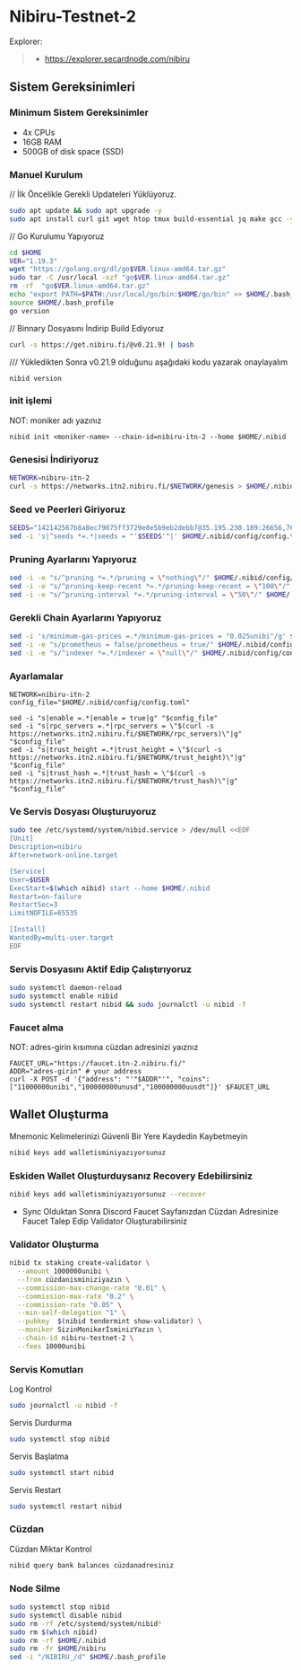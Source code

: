 # Nibiru-Testnet-2


Explorer:
>-  https://explorer.secardnode.com/nibiru


## Sistem Gereksinimleri
### Minimum Sistem Gereksinimler
 - 4x CPUs
 - 16GB RAM
 - 500GB of disk space (SSD)


### Manuel Kurulum

// İlk Öncelikle Gerekli Updateleri Yüklüyoruz.

~~~bash
sudo apt update && sudo apt upgrade -y
sudo apt install curl git wget htop tmux build-essential jq make gcc -y
~~~


// Go Kurulumu Yapıyoruz

~~~bash
cd $HOME
VER="1.19.3"
wget "https://golang.org/dl/go$VER.linux-amd64.tar.gz"
sudo tar -C /usr/local -xzf "go$VER.linux-amd64.tar.gz"
rm -rf  "go$VER.linux-amd64.tar.gz"
echo "export PATH=$PATH:/usr/local/go/bin:$HOME/go/bin" >> $HOME/.bash_profile
source $HOME/.bash_profile
go version
~~~

// Binnary Dosyasını İndirip Build Ediyoruz

~~~bash
curl -s https://get.nibiru.fi/@v0.21.9! | bash
~~~

/// Yükledikten Sonra v0.21.9 olduğunu aşağıdaki kodu yazarak onaylayalım
~~~
nibid version
~~~
### init işlemi 
NOT: moniker adı yazınız
```
nibid init <moniker-name> --chain-id=nibiru-itn-2 --home $HOME/.nibid
```

### Genesisi İndiriyoruz

~~~bash
NETWORK=nibiru-itn-2
curl -s https://networks.itn2.nibiru.fi/$NETWORK/genesis > $HOME/.nibid/config/genesis.json
~~~

### Seed ve Peerleri Giriyoruz

~~~bash
SEEDS="142142567b8a8ec79075ff3729e8e5b9eb2debb7@35.195.230.189:26656,766ca434a82fe30158845571130ee7106d52d0c2@34.140.226.56:26656"
sed -i 's|^seeds *=.*|seeds = "'$SEEDS'"|' $HOME/.nibid/config/config.toml
~~~



### Pruning Ayarlarını Yapıyoruz

~~~bash
sed -i -e "s/^pruning *=.*/pruning = \"nothing\"/" $HOME/.nibid/config/app.toml
sed -i -e "s/^pruning-keep-recent *=.*/pruning-keep-recent = \"100\"/" $HOME/.nibid/config/app.toml
sed -i -e "s/^pruning-interval *=.*/pruning-interval = \"50\"/" $HOME/.nibid/config/app.toml
~~~

### Gerekli Chain Ayarlarını Yapıyoruz

~~~bash
sed -i 's/minimum-gas-prices =.*/minimum-gas-prices = "0.025unibi"/g' $HOME/.nibid/config/app.toml
sed -i -e "s/prometheus = false/prometheus = true/" $HOME/.nibid/config/config.toml
sed -i -e "s/^indexer *=.*/indexer = \"null\"/" $HOME/.nibid/config/config.toml
~~~

### Ayarlamalar

```
NETWORK=nibiru-itn-2
config_file="$HOME/.nibid/config/config.toml"

sed -i "s|enable =.*|enable = true|g" "$config_file"
sed -i "s|rpc_servers =.*|rpc_servers = \"$(curl -s https://networks.itn2.nibiru.fi/$NETWORK/rpc_servers)\"|g" "$config_file"
sed -i "s|trust_height =.*|trust_height = \"$(curl -s https://networks.itn2.nibiru.fi/$NETWORK/trust_height)\"|g" "$config_file"
sed -i "s|trust_hash =.*|trust_hash = \"$(curl -s https://networks.itn2.nibiru.fi/$NETWORK/trust_hash)\"|g" "$config_file"
```

### Ve Servis Dosyası Oluşturuyoruz

~~~bash
sudo tee /etc/systemd/system/nibid.service > /dev/null <<EOF
[Unit]
Description=nibiru
After=network-online.target

[Service]
User=$USER
ExecStart=$(which nibid) start --home $HOME/.nibid
Restart=on-failure
RestartSec=3
LimitNOFILE=65535

[Install]
WantedBy=multi-user.target
EOF
~~~

### Servis Dosyasını Aktif Edip Çalıştırıyoruz

~~~bash
sudo systemctl daemon-reload
sudo systemctl enable nibid
sudo systemctl restart nibid && sudo journalctl -u nibid -f
~~~

### Faucet alma
NOT: adres-girin kısımına cüzdan adresinizi yaıznız
```
FAUCET_URL="https://faucet.itn-2.nibiru.fi/"
ADDR="adres-girin" # your address
curl -X POST -d '{"address": "'"$ADDR"'", "coins": ["11000000unibi","100000000unusd","100000000uusdt"]}' $FAUCET_URL
```

## Wallet Oluşturma
Mnemonic Kelimelerinizi Güvenli Bir Yere Kaydedin Kaybetmeyin

~~~bash
nibid keys add walletisminiyazıyorsunuz
~~~

### Eskiden Wallet Oluşturduysanız Recovery Edebilirsiniz

~~~bash
nibid keys add walletisminiyazıyorsunuz --recover
~~~

- Sync Olduktan Sonra Discord Faucet Sayfanızdan Cüzdan Adresinize Faucet Talep Edip Validator Oluşturabilirsiniz


### Validator Oluşturma

~~~bash
nibid tx staking create-validator \
  --amount 1000000unibi \
  --from cüzdanisminiziyazın \
  --commission-max-change-rate "0.01" \
  --commission-max-rate "0.2" \
  --commission-rate "0.05" \
  --min-self-delegation "1" \
  --pubkey  $(nibid tendermint show-validator) \
  --moniker SizinMonikerİsminizYazın \
  --chain-id nibiru-testnet-2 \
  --fees 10000unibi
~~~
  


### Servis Komutları
Log Kontrol

~~~bash
sudo journalctl -u nibid -f
~~~

Servis Durdurma

~~~bash
sudo systemctl stop nibid
~~~

Servis Başlatma

~~~bash
sudo systemctl start nibid
~~~

Servis Restart

~~~bash
sudo systemctl restart nibid
~~~

### Cüzdan

Cüzdan Miktar Kontrol

~~~bash
nibid query bank balances cüzdanadresiniz
~~~


### Node Silme

~~~bash
sudo systemctl stop nibid
sudo systemctl disable nibid
sudo rm -rf /etc/systemd/system/nibid*
sudo rm $(which nibid)
sudo rm -rf $HOME/.nibid
sudo rm -fr $HOME/nibiru
sed -i "/NIBIRU_/d" $HOME/.bash_profile
~~~
